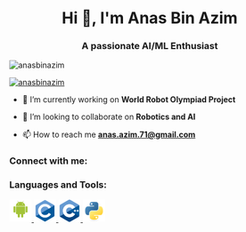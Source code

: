 <h1 align="center">Hi 👋, I'm Anas Bin Azim</h1>
<h3 align="center">A passionate AI/ML Enthusiast</h3>

<p align="left"> <img src="https://komarev.com/ghpvc/?username=anasbinazim&label=Profile%20views&color=0e75b6&style=flat" alt="anasbinazim" /> </p>

<p align="left"> <a href="https://github.com/ryo-ma/github-profile-trophy"><img src="https://github-profile-trophy.vercel.app/?username=anasbinazim" alt="anasbinazim" /></a> </p>

- 🔭 I’m currently working on **World Robot Olympiad Project**

- 👯 I’m looking to collaborate on **Robotics and AI**

- 📫 How to reach me **anas.azim.71@gmail.com**

<h3 align="left">Connect with me:</h3>
<p align="left">
</p>

<h3 align="left">Languages and Tools:</h3>
<p align="left"> <a href="https://developer.android.com" target="_blank" rel="noreferrer"> <img src="https://raw.githubusercontent.com/devicons/devicon/master/icons/android/android-original-wordmark.svg" alt="android" width="40" height="40"/> </a> <a href="https://www.cprogramming.com/" target="_blank" rel="noreferrer"> <img src="https://raw.githubusercontent.com/devicons/devicon/master/icons/c/c-original.svg" alt="c" width="40" height="40"/> </a> <a href="https://www.w3schools.com/cpp/" target="_blank" rel="noreferrer"> <img src="https://raw.githubusercontent.com/devicons/devicon/master/icons/cplusplus/cplusplus-original.svg" alt="cplusplus" width="40" height="40"/> </a> <a href="https://www.python.org" target="_blank" rel="noreferrer"> <img src="https://raw.githubusercontent.com/devicons/devicon/master/icons/python/python-original.svg" alt="python" width="40" height="40"/> </a> </p>
